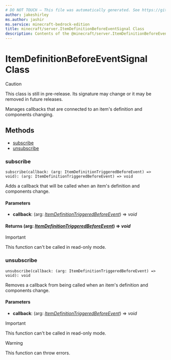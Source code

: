 ```yaml
---
# DO NOT TOUCH — This file was automatically generated. See https://github.com/mojang/minecraftapidocsgenerator to modify descriptions, examples, etc.
author: jakeshirley
ms.author: jashir
ms.service: minecraft-bedrock-edition
title: minecraft/server.ItemDefinitionBeforeEventSignal Class
description: Contents of the @minecraft/server.ItemDefinitionBeforeEventSignal class.
---
```

# ItemDefinitionBeforeEventSignal Class

> [!CAUTION]
> This class is still in pre-release.  Its signature may change or it may be removed in future releases.

Manages callbacks that are connected to an item's definition and components changing.

## Methods
- [subscribe](#subscribe)
- [unsubscribe](#unsubscribe)

### **subscribe**
`
subscribe(callback: (arg: ItemDefinitionTriggeredBeforeEvent) => void): (arg: ItemDefinitionTriggeredBeforeEvent) => void
`

Adds a callback that will be called when an item's definition and components change.

#### **Parameters**
- **callback**: (arg: [*ItemDefinitionTriggeredBeforeEvent*](ItemDefinitionTriggeredBeforeEvent.md)) => *void*

#### **Returns** (arg: [*ItemDefinitionTriggeredBeforeEvent*](ItemDefinitionTriggeredBeforeEvent.md)) => *void*

> [!IMPORTANT]
> This function can't be called in read-only mode.

### **unsubscribe**
`
unsubscribe(callback: (arg: ItemDefinitionTriggeredBeforeEvent) => void): void
`

Removes a callback from being called when an item's definition and components change.

#### **Parameters**
- **callback**: (arg: [*ItemDefinitionTriggeredBeforeEvent*](ItemDefinitionTriggeredBeforeEvent.md)) => *void*

> [!IMPORTANT]
> This function can't be called in read-only mode.

> [!WARNING]
> This function can throw errors.
